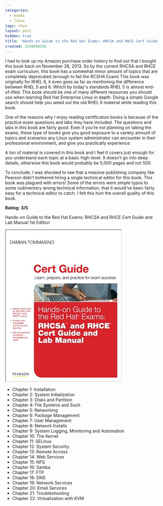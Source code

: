 ```yaml
---
categories:
  - books
  - linux
tags: rhce
layout: post
hidden: true
title: 'Hands-on Guide to the Red Hat Exams: RHCSA and RHCE Cert Guide and Lab Manual 1st Edition'
created: 1550898292
---
```


I had to look up my Amazon purchase order history to find out that I bought this book back on November 26, 2013. So by the current RHCSA and RHCE exam curriculum, this book has a somewhat minor amount of topics that are completely deprecated (enough to fail the RCSHA Exam) This book was originally for RHEL 6, it even goes as far as mentioning the difference between RHEL 5 and 6. Which by today's standards RHEL 5 is almost end-of-lifed.
This book should be one of many different resources you should use when learning Red Hat Enterprise Linux in depth. Doing a simple Google search should help you weed out the old RHEL 6 material while reading this book. 

One of the reasons why I enjoy reading certification books is because of the practice exam questions and labs they have included. The questions and labs in this book are fairly good. Even if you’re not planning on taking the exams, these type of books give you good exposure to a variety amount of topics and scenarios any Linux system administrator can encounter in their professional environment, and give you practically experience. 

A ton of material is covered in this book and I feel it covers just enough for you understand each topic at a basic high-level. It doesn’t go into deep details, otherwise this book would probably be 5,000 pages and not 500.

To conclude, I was shocked to see that a massive publishing company like Pearson didn’t bothered hiring a single technical editor for this book. This book was plagued with errors! Some of the errors were simple typos to some rudimentary wrong technical information, that it would’ve been fairly easy for a technical editor to catch.  I felt this hurt the overall quality of this book. 

**Rating: 3/5**

Hands-on Guide to the Red Hat Exams: RHCSA and RHCE Cert Guide and Lab Manual 1st Edition

<a href="https://www.amazon.com/Hands-Guide-Red-Hat-Exams/dp/0789752263" target="_blank"><img src="/assets/books/hands-on-guide-to-the-redhat-exams-rhcsa-and-rhce.jpg"></a>

* Chapter 1: Installation
* Chapter 2: System Initialization
* Chapter 3: Disks and Partition
* Chapter 4: File Systems and Such
* Chapter 5: Networking
* Chapter 6: Package Management
* Chapter 7: User Management
* Chapter 8: Network Installs
* Chapter 9: System Logging, Monitoring and Automation
* Chapter 10: The Kernel
* Chapter 11: SELinux
* Chapter 12: System Security
* Chapter 13: Remote Access
* Chapter 14: Web Services
* Chapter 15: NFS
* Chapter 16: Samba
* Chapter 17: FTP
* Chapter 18: DNS
* Chapter 19: Network Services
* Chapter 20: Email Services
* Chapter 21: Troubleshooting
* Chapter 22: Virtualization with KVM
